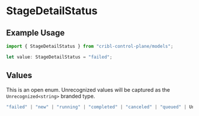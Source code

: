 # StageDetailStatus

## Example Usage

```typescript
import { StageDetailStatus } from "cribl-control-plane/models";

let value: StageDetailStatus = "failed";
```

## Values

This is an open enum. Unrecognized values will be captured as the `Unrecognized<string>` branded type.

```typescript
"failed" | "new" | "running" | "completed" | "canceled" | "queued" | Unrecognized<string>
```